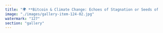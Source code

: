```yaml
---
title: "🌍 **Bitcoin & Climate Change: Echoes of Stagnation or Seeds of Adaptation?** 🌍<br /><br />Strategy Bitcoin’s shimmering narrative has always been double-edged. Beneath its promise of decentralized sovereignty lurks an inconvenient resonance: enormous energy churn, locked in rigid protocol. While defenders tout the purity of proof-of-work, the environment absorbs the cost — thermodynamic friction transforming belief into rising CO₂.<br /><br />But the true issue runs deeper than raw energy. Bitcoin’s unyielding structure resists adaptation, burning ever more to defend a static ideal. In a world spiraling toward uncertainty, do we really need systems that calcify when faced with entropy? Or should we seek architectures that flow — where digital value breathes alongside the planet, not against it?<br /><br />The climate doesn’t care about metaphors, but it does pulse with every joule we choose to freeze or set free. It’s time we ask: does your protocol resonate with the world you want to inhabit?<br /><br /><br />#Bitcoin <br />#ClimateChange <br />#Resonance <br />#SystemicAdaptation"
image: "./images/gallery-item-124-02.jpg"
watermark: "127"
section: "gallery"
---
```


